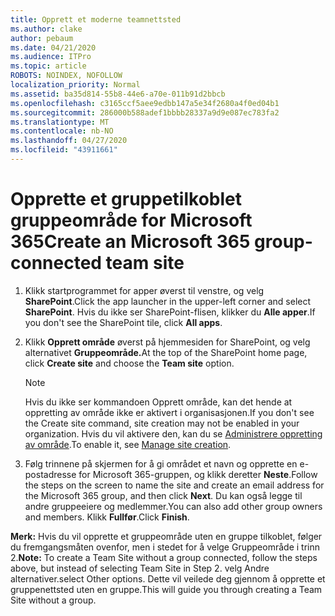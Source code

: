 ```yaml
---
title: Opprett et moderne teamnettsted
ms.author: clake
author: pebaum
ms.date: 04/21/2020
ms.audience: ITPro
ms.topic: article
ROBOTS: NOINDEX, NOFOLLOW
localization_priority: Normal
ms.assetid: ba35d814-55b8-44e6-a70e-011b91d2bbcb
ms.openlocfilehash: c3165ccf5aee9edbb147a5e34f2680a4f0ed04b1
ms.sourcegitcommit: 286000b588adef1bbbb28337a9d9e087ec783fa2
ms.translationtype: MT
ms.contentlocale: nb-NO
ms.lasthandoff: 04/27/2020
ms.locfileid: "43911661"
---
```

# <a name="create-an-microsoft-365-group-connected-team-site"></a><span data-ttu-id="7ee87-102">Opprette et gruppetilkoblet gruppeområde for Microsoft 365</span><span class="sxs-lookup"><span data-stu-id="7ee87-102">Create an Microsoft 365 group-connected team site</span></span>

1. <span data-ttu-id="7ee87-103">Klikk startprogrammet for apper øverst til venstre, og velg **SharePoint**.</span><span class="sxs-lookup"><span data-stu-id="7ee87-103">Click the app launcher in the upper-left corner and select **SharePoint**.</span></span> <span data-ttu-id="7ee87-104">Hvis du ikke ser SharePoint-flisen, klikker du **Alle apper**.</span><span class="sxs-lookup"><span data-stu-id="7ee87-104">If you don't see the SharePoint tile, click **All apps**.</span></span>
    
2. <span data-ttu-id="7ee87-105">Klikk **Opprett område** øverst på hjemmesiden for SharePoint, og velg alternativet **Gruppeområde.**</span><span class="sxs-lookup"><span data-stu-id="7ee87-105">At the top of the SharePoint home page, click **Create site** and choose the **Team site** option.</span></span> 
    
    > [!NOTE]
    > <span data-ttu-id="7ee87-106">Hvis du ikke ser kommandoen Opprett område, kan det hende at oppretting av område ikke er aktivert i organisasjonen.</span><span class="sxs-lookup"><span data-stu-id="7ee87-106">If you don't see the Create site command, site creation may not be enabled in your organization.</span></span> <span data-ttu-id="7ee87-107">Hvis du vil aktivere den, kan du se [Administrere oppretting av område](https://go.microsoft.com/fwlink/?linkid=2009644).</span><span class="sxs-lookup"><span data-stu-id="7ee87-107">To enable it, see [Manage site creation](https://go.microsoft.com/fwlink/?linkid=2009644).</span></span> 
  
3. <span data-ttu-id="7ee87-108">Følg trinnene på skjermen for å gi området et navn og opprette en e-postadresse for Microsoft 365-gruppen, og klikk deretter **Neste**.</span><span class="sxs-lookup"><span data-stu-id="7ee87-108">Follow the steps on the screen to name the site and create an email address for the Microsoft 365 group, and then click **Next**.</span></span> <span data-ttu-id="7ee87-109">Du kan også legge til andre gruppeeiere og medlemmer.</span><span class="sxs-lookup"><span data-stu-id="7ee87-109">You can also add other group owners and members.</span></span> <span data-ttu-id="7ee87-110">Klikk **Fullfør**.</span><span class="sxs-lookup"><span data-stu-id="7ee87-110">Click **Finish**.</span></span>
  
 <span data-ttu-id="7ee87-111">**Merk:** Hvis du vil opprette et gruppeområde uten en gruppe tilkoblet, følger du fremgangsmåten ovenfor, men i stedet for å velge Gruppeområde i trinn 2.</span><span class="sxs-lookup"><span data-stu-id="7ee87-111">**Note:** To create a Team Site without a group connected, follow the steps above, but instead of selecting Team Site in Step 2.</span></span> <span data-ttu-id="7ee87-112">velg Andre alternativer.</span><span class="sxs-lookup"><span data-stu-id="7ee87-112">select Other options.</span></span> <span data-ttu-id="7ee87-113">Dette vil veilede deg gjennom å opprette et gruppenettsted uten en gruppe.</span><span class="sxs-lookup"><span data-stu-id="7ee87-113">This will guide you through creating a Team Site without a group.</span></span> 
    

